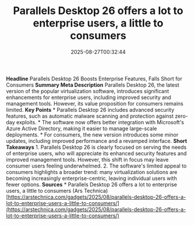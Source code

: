 ﻿---
title: "Parallels Desktop 26 offers a lot to enterprise users, a little to consumers"
date: "2025-08-27T00:32:44"
category: "Markets"
summary: ""
slug: "parallels desktop 26 offers a lot to enterprise users a litt"
source_urls:
  - "https://arstechnica.com/gadgets/2025/08/parallels-desktop-26-offers-a-lot-to-enterprise-users-a-little-to-consumers/"
seo:
  title: "Parallels Desktop 26 offers a lot to enterprise users, a little to consumers | Hash n Hedge"
  description: ""
  keywords: ["news", "markets", "brief"]
---
**Headline** Parallels Desktop 26 Boosts Enterprise Features, Falls Short for Consumers  **Summary Meta Description** Parallels Desktop 26, the latest version of the popular virtualization software, introduces significant enhancements for enterprise users, including improved security and management tools. However, its value proposition for consumers remains limited.  **Key Points**  * Parallels Desktop 26 includes advanced security features, such as automatic malware scanning and protection against zero-day exploits. * The software now offers better integration with Microsoft's Azure Active Directory, making it easier to manage large-scale deployments. * For consumers, the new version introduces some minor updates, including improved performance and a revamped interface.  **Short Takeaways**  1. Parallels Desktop 26 is clearly focused on serving the needs of enterprise users, who will appreciate its enhanced security features and improved management tools. However, this shift in focus may leave consumer users feeling underwhelmed. 2. The software's limited appeal to consumers highlights a broader trend: many virtualization solutions are becoming increasingly enterprise-centric, leaving individual users with fewer options.  **Sources**  * Parallels Desktop 26 offers a lot to enterprise users, a little to consumers (Ars Technica) [https://arstechnica.com/gadgets/2025/08/parallels-desktop-26-offers-a-lot-to-enterprise-users-a-little-to-consumers/](https://arstechnica.com/gadgets/2025/08/parallels-desktop-26-offers-a-lot-to-enterprise-users-a-little-to-consumers/) 
